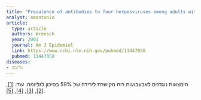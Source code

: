 ```yaml
---
title: "Prevalence of antibodies to four herpesviruses among adults with glioma and controls"
analyst: amantonio
article:
  type: article
  authors: Wrensch
  year: 2001
  journal: Am J Epidemiol
  link: https://www.ncbi.nlm.nih.gov/pubmed/11447050
  pubmed: 11447050
diseases:
- גליומה
---
```


הימצאות נוגדנים לאבעבועות רוח מקושרת לירידה של 59% בסיכון לגליומה. עוד: [[1]](https://www.ncbi.nlm.nih.gov/pubmed/15870157), [[2]](https://www.ncbi.nlm.nih.gov/pmc/articles/PMC3146711/), [[3]](https://www.ncbi.nlm.nih.gov/pmc/articles/PMC3951480/), [[4]](https://www.ncbi.nlm.nih.gov/pubmed/9098174), [[5]](http://www.oapublishinglondon.com/article/1371).

